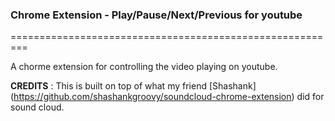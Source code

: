 ### Chrome Extension - Play/Pause/Next/Previous for youtube
=========================================================

A chorme extension for controlling the video playing on youtube.

**CREDITS** : This is built on top of what my friend [Shashank] (https://github.com/shashankgroovy/soundcloud-chrome-extension) did for sound cloud. 


